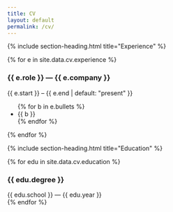 ```yaml
---
title: CV
layout: default
permalink: /cv/
---
```


{% include section-heading.html title="Experience" %}
<div class="grid">
  {% for e in site.data.cv.experience %}
    <div class="card">
      <h3>{{ e.role }} — {{ e.company }}</h3>
      <div class="muted">{{ e.start }} – {{ e.end | default: "present" }}</div>
      <ul>
        {% for b in e.bullets %}
          <li>{{ b }}</li>
        {% endfor %}
      </ul>
    </div>
  {% endfor %}
</div>

{% include section-heading.html title="Education" %}
<div class="grid">
  {% for edu in site.data.cv.education %}
    <div class="card">
      <h3>{{ edu.degree }}</h3>
      <div class="muted">{{ edu.school }} — {{ edu.year }}</div>
    </div>
  {% endfor %}
</div>
